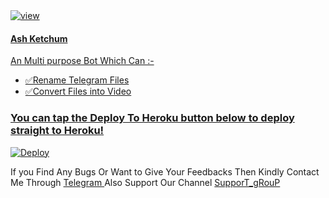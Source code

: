 <a href="https://en.wikipedia.org/wiki/Ash_Ketchum">
  <img src="https://telegra.ph/file/013ef6edf8752a64b9ee9.jpg" alt="view">    
   

#### Ash Ketchum

An Multi purpose Bot Which Can :-
* ✅Rename Telegram Files 
* ✅Convert Files into Video


### You can tap the Deploy To Heroku button below to deploy straight to Heroku!

[![Deploy](https://www.herokucdn.com/deploy/button.svg)](https://telegram.dog/PC_RenameBot_bot)

If you Find Any Bugs Or Want to Give Your Feedbacks Then Kindly Contact Me Through [Telegram ](https://telegram.dog/VAMPIRE_KING_NO_1) 
Also Support Our Channel [SupporT_gRouP](https://telegram.dog/PRIMER_ROOM) 
